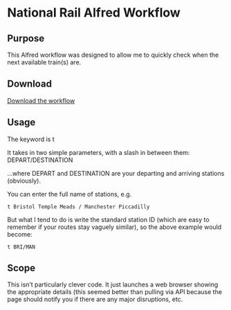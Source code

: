 # National Rail Alfred Workflow

## Purpose
This Alfred workflow was designed to allow me to quickly check when the next available train(s) are.

## Download
[Download the workflow](https://github.com/TomYeahOK/National-Rail-Alfred-Workflow/blob/master/National%20Rail%20Alfred%20Workflow%20v.1.0.alfredworkflow?raw=true)

## Usage
The keyword is t

It takes in two simple parameters, with a slash in between them:
DEPART/DESTINATION

…where DEPART and DESTINATION are your departing and arriving stations (obviously).

You can enter the full name of stations, e.g.
```
t Bristol Temple Meads / Manchester Piccadilly
```
But what I tend to do is write the standard station ID (which are easy to remember if your routes stay vaguely similar), so the above example would become:
```
t BRI/MAN
```

## Scope
This isn’t particularly clever code. It just launches a web browser showing the appropriate details (this seemed better than pulling via API because the page should notify you if there are any major disruptions, etc.
